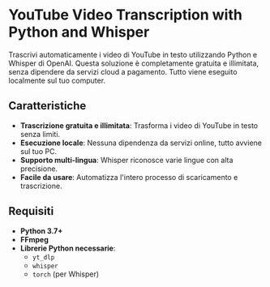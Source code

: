 # YouTube Video Transcription with Python and Whisper

Trascrivi automaticamente i video di YouTube in testo utilizzando Python e Whisper di OpenAI. Questa soluzione è completamente gratuita e illimitata, senza dipendere da servizi cloud a pagamento. Tutto viene eseguito localmente sul tuo computer.

## Caratteristiche
- **Trascrizione gratuita e illimitata**: Trasforma i video di YouTube in testo senza limiti.
- **Esecuzione locale**: Nessuna dipendenza da servizi online, tutto avviene sul tuo PC.
- **Supporto multi-lingua**: Whisper riconosce varie lingue con alta precisione.
- **Facile da usare**: Automatizza l'intero processo di scaricamento e trascrizione.

## Requisiti
- **Python 3.7+**
- **FFmpeg**
- **Librerie Python necessarie**:
  - `yt_dlp`
  - `whisper`
  - `torch` (per Whisper)
  
